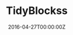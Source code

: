 ---
date: "2016-04-27T00:00:00Z"
external_link: https://tidyblocks.tech/en/
image:
  caption: TidyBlocks
focal_point: Smart
summary: A blocks based coding language to learn rstats programming 
tags:
  - Website
title: TidyBlockss
---